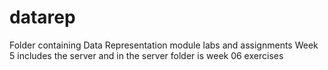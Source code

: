 # datarep
Folder containing Data Representation module labs and assignments
Week 5 includes the server and in the server folder is week 06 exercises
